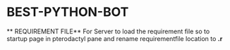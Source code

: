 # BEST-PYTHON-BOT

** REQUIREMENT FILE** 
For Server to load the requirement file so to startup page in pterodactyl pane and rename requirementfile location to **.r**
